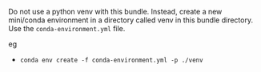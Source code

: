 Do not use a python venv with this bundle. Instead, create a
new mini/conda environment in a directory called venv in this
bundle directory. Use the `conda-environment.yml` file.

eg
* `conda env create -f conda-environment.yml -p ./venv`
